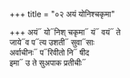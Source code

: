 +++
title = "०२ अयं योनिश्चकृमा"

+++
अयं᳓ यो᳓निश् चकृमा᳓ यं᳓ वयं᳓ ते  
जाये᳓व प᳓त्य उशती᳓ सुवा᳓साः  
अर्वाचीनः᳓ प᳓रिवीतो नि᳓ षीद  
इमा᳓ उ ते सुअपाक प्रतीचीः᳓